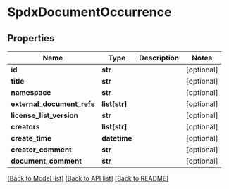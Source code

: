 # SpdxDocumentOccurrence

## Properties
Name | Type | Description | Notes
------------ | ------------- | ------------- | -------------
**id** | **str** |  | [optional] 
**title** | **str** |  | [optional] 
**namespace** | **str** |  | [optional] 
**external_document_refs** | **list[str]** |  | [optional] 
**license_list_version** | **str** |  | [optional] 
**creators** | **list[str]** |  | [optional] 
**create_time** | **datetime** |  | [optional] 
**creator_comment** | **str** |  | [optional] 
**document_comment** | **str** |  | [optional] 

[[Back to Model list]](../README.md#documentation-for-models) [[Back to API list]](../README.md#documentation-for-api-endpoints) [[Back to README]](../README.md)


